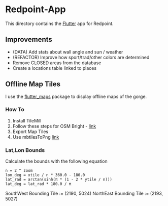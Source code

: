 # Redpoint-App

This directory contains the [Flutter](https://flutter.dev) app for Redpoint.

## Improvements
- (DATA) Add stats about wall angle and sun / weather
- (REFACTOR) Improve how sport/trad/other colors are determined
- Remove CLOSED areas from the database
- Create a locations table linked to places

## Offline Map Tiles
I use the [flutter_maps](https://pub.dartlang.org/packages/flutter_map) package to display offline
maps of the gorge.

### How To
1. Install TileMill
2. Follow these steps for OSM Bright - [link](https://tilemill-project.github.io/tilemill/docs/guides/osm-bright-mac-quickstart/)
3. Export Map Tiles
4. Use mbtilesToPng [link](https://github.com/alfanhui/mbtilesToPngs)

### Lat,Lon Bounds
Calculate the bounds with the following equation
```
n = 2 ^ zoom
lon_deg = xtile / n * 360.0 - 180.0
lat_rad = arctan(sinh(π * (1 - 2 * ytile / n)))
lat_deg = lat_rad * 180.0 / π
```

SouthWest Bounding Tile := (2190, 5024)
NorthEast Bounding Tile := (2193, 5027)


